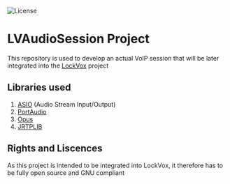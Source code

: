 ![License](https://img.shields.io/github/license/ValentinGrim/LockVox)

# LVAudioSession Project
This repository is used to develop an actual VoIP session that will be later integrated into the [LockVox](https://github.com/ValentinGrim/LockVox) project

## Libraries used
1. [ASIO](https://new.steinberg.net/developers/) (Audio Stream Input/Output)
2. [PortAudio](http://files.portaudio.com/download.html)
3. [Opus](https://opus-codec.org/downloads/)
4. [JRTPLIB](https://github.com/j0r1/JRTPLIB) 

## Rights and Liscences
As this project is intended to be integrated into LockVox, it therefore has to be fully open source and GNU compliant
